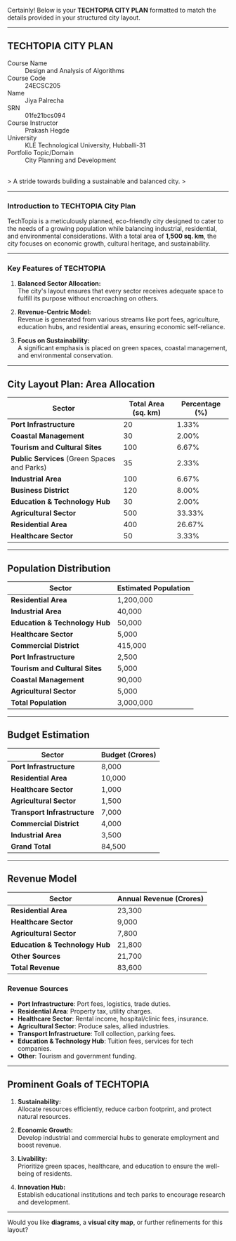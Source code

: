 Certainly! Below is your **TECHTOPIA CITY PLAN** formatted to match the details provided in your structured city layout.  

---

## TECHTOPIA CITY PLAN

<dl>
<dt>Course Name</dt>
<dd>Design and Analysis of Algorithms</dd>
<dt>Course Code</dt>
<dd>24ECSC205</dd>
<dt>Name</dt>
<dd>Jiya Palrecha</dd>
<dt>SRN</dt>
<dd>01fe21bcs094</dd>
<dt>Course Instructor</dt>
<dd>Prakash Hegde</dd>
<dt>University</dt>
<dd>KLE Technological University, Hubballi-31</dd>
<dt>Portfolio Topic/Domain</dt>
<dd>City Planning and Development</dd>
</dl>

<br> 
> A stride towards building a sustainable and balanced city.  
>  

---

### **Introduction to TECHTOPIA City Plan**  

TechTopia is a meticulously planned, eco-friendly city designed to cater to the needs of a growing population while balancing industrial, residential, and environmental considerations. With a total area of **1,500 sq. km**, the city focuses on economic growth, cultural heritage, and sustainability.

---

### **Key Features of TECHTOPIA**

1. **Balanced Sector Allocation:**  
   The city's layout ensures that every sector receives adequate space to fulfill its purpose without encroaching on others.  

2. **Revenue-Centric Model:**  
   Revenue is generated from various streams like port fees, agriculture, education hubs, and residential areas, ensuring economic self-reliance.

3. **Focus on Sustainability:**  
   A significant emphasis is placed on green spaces, coastal management, and environmental conservation.

---

## **City Layout Plan: Area Allocation**

| **Sector**                     | **Total Area (sq. km)** | **Percentage (%)** |
|--------------------------------|-------------------------|--------------------|
| **Port Infrastructure**        | 20                     | 1.33%             |
| **Coastal Management**         | 30                     | 2.00%             |
| **Tourism and Cultural Sites** | 100                    | 6.67%             |
| **Public Services** (Green Spaces and Parks) | 35           | 2.33%             |
| **Industrial Area**            | 100                    | 6.67%             |
| **Business District**          | 120                    | 8.00%             |
| **Education & Technology Hub** | 30                     | 2.00%             |
| **Agricultural Sector**        | 500                    | 33.33%            |
| **Residential Area**           | 400                    | 26.67%            |
| **Healthcare Sector**          | 50                     | 3.33%             |

---

## **Population Distribution**

| **Sector**                     | **Estimated Population** |
|--------------------------------|--------------------------|
| **Residential Area**           | 1,200,000               |
| **Industrial Area**            | 40,000                  |
| **Education & Technology Hub** | 50,000                  |
| **Healthcare Sector**          | 5,000                   |
| **Commercial District**        | 415,000                 |
| **Port Infrastructure**        | 2,500                   |
| **Tourism and Cultural Sites** | 5,000                   |
| **Coastal Management**         | 90,000                  |
| **Agricultural Sector**        | 5,000                   |
| **Total Population**           | 3,000,000               |

---

## **Budget Estimation**

| **Sector**                     | **Budget (Crores)** |
|--------------------------------|---------------------|
| **Port Infrastructure**        | 8,000              |
| **Residential Area**           | 10,000             |
| **Healthcare Sector**          | 1,000              |
| **Agricultural Sector**        | 1,500              |
| **Transport Infrastructure**   | 7,000              |
| **Commercial District**        | 4,000              |
| **Industrial Area**            | 3,500              |
| **Grand Total**                | 84,500             |

---

## **Revenue Model**

| **Sector**                     | **Annual Revenue (Crores)** |
|--------------------------------|-----------------------------|
| **Residential Area**           | 23,300                    |
| **Healthcare Sector**          | 9,000                     |
| **Agricultural Sector**        | 7,800                     |
| **Education & Technology Hub** | 21,800                    |
| **Other Sources**              | 21,700                    |
| **Total Revenue**              | 83,600                    |

### **Revenue Sources**
- **Port Infrastructure**: Port fees, logistics, trade duties.  
- **Residential Area**: Property tax, utility charges.  
- **Healthcare Sector**: Rental income, hospital/clinic fees, insurance.  
- **Agricultural Sector**: Produce sales, allied industries.  
- **Transport Infrastructure**: Toll collection, parking fees.  
- **Education & Technology Hub**: Tuition fees, services for tech companies.  
- **Other**: Tourism and government funding.

---

## **Prominent Goals of TECHTOPIA**
1. **Sustainability:**  
   Allocate resources efficiently, reduce carbon footprint, and protect natural resources.  

2. **Economic Growth:**  
   Develop industrial and commercial hubs to generate employment and boost revenue.  

3. **Livability:**  
   Prioritize green spaces, healthcare, and education to ensure the well-being of residents.  

4. **Innovation Hub:**  
   Establish educational institutions and tech parks to encourage research and development.  

---

Would you like **diagrams**, a **visual city map**, or further refinements for this layout?
